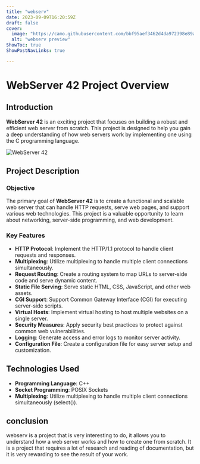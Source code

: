 ```yaml
---
title: "webserv"
date: 2023-09-09T16:20:59Z
draft: false
cover:
  image: "https://camo.githubusercontent.com/bbf95aef3462d4da972398e89a83aa8d8bb15c5b614b3acac3fcc9a7173a6ec3/68747470733a2f2f692e696d6775722e636f6d2f69336e734d78432e6a7067"
  alt: "webserv preview"
ShowToc: true
ShowPostNavLinks: true

---
```


# WebServer 42 Project Overview

## Introduction

**WebServer 42** is an exciting project that focuses on building a robust and efficient web server from scratch. This project is designed to help you gain a deep understanding of how web servers work by implementing one using the C programming language.

![WebServer 42](https://camo.githubusercontent.com/bbf95aef3462d4da972398e89a83aa8d8bb15c5b614b3acac3fcc9a7173a6ec3/68747470733a2f2f692e696d6775722e636f6d2f69336e734d78432e6a7067)

## Project Description

### Objective

The primary goal of **WebServer 42** is to create a functional and scalable web server that can handle HTTP requests, serve web pages, and support various web technologies. This project is a valuable opportunity to learn about networking, server-side programming, and web development.

### Key Features

- **HTTP Protocol**: Implement the HTTP/1.1 protocol to handle client requests and responses.
- **Multiplexing**: Utilize multiplexing to handle multiple client connections simultaneously.
- **Request Routing**: Create a routing system to map URLs to server-side code and serve dynamic content.
- **Static File Serving**: Serve static HTML, CSS, JavaScript, and other web assets.
- **CGI Support**: Support Common Gateway Interface (CGI) for executing server-side scripts.
- **Virtual Hosts**: Implement virtual hosting to host multiple websites on a single server.
- **Security Measures**: Apply security best practices to protect against common web vulnerabilities.
- **Logging**: Generate access and error logs to monitor server activity.
- **Configuration File**: Create a configuration file for easy server setup and customization.

## Technologies Used

- **Programming Language**: C++
- **Socket Programming**: POSIX Sockets
- **Multiplexing**: Utilize multiplexing to handle multiple client connections simultaneously (select()).

## conclusion

webserv is a project that is very interesting to do, it allows you to understand how a web server works and how to create one from scratch. It is a project that requires a lot of research and reading of documentation, but it is very rewarding to see the result of your work.